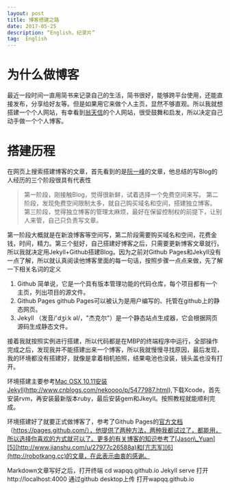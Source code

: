 ```yaml
---
layout: post
title: 博客搭建之路
date: 2017-05-25
description: “English，纪录片”
tag:  English
---
```

# 为什么做博客
最近一段时间一直用简书来记录自己的生活，简书很好，能够跨平台使用，还能直接发布，分享给好友等。但是如果用它来做个人主页，显然不够直观。所以我就想搭建一个个人网站，有幸看到[翁天信](https://www.dandyweng.com/)的个人网站，很受鼓舞和启发，所以决定自己动手做一个个人博客。
# 搭建历程
在网页上搜索搭建博客的文章，首先看到的是[阮一峰](http://www.ruanyifeng.com/blog/2012/08/blogging\_with\_jekyll.html)的文章，他总结的写Blog的人经历的三个阶段很具有代表性
> 第一阶段，刚接触Blog，觉得很新鲜，试着选择一个免费空间来写。
第二阶段，发现免费空间限制太多，就自己购买域名和空间，搭建独立博客。
第三阶段，觉得独立博客的管理太麻烦，最好在保留控制权的前提下，让别人来管，自己只负责写文章。

第一阶段大概就是在新浪博客等空间写，第二阶段需要购买域名和空间，花费金钱，时间，精力。第三个挺好，自己搭建好博客之后，只需要更新博客文章就行。所以我就决定用Jekyll+Github搭建Blog。因为之前对Github Pages和Jekyll没有一点了解，所以就认真阅读他博客里面的每一句话，按照步骤一点点来做，先了解一下相关名词的定义
1. Github 简单说，它是一个具有版本管理功能的代码仓库，每个项目都有一个主页，列出项目的源文件。
2. Github Pages github Pages可以被认为是用户编写的、托管在github上的静态网页。
3. Jekyll （发音/'dʒiːk əl/，"杰克尔"）是一个静态站点生成器，它会根据网页源码生成静态文件。

接着我就按照实例进行搭建，所以代码都是在MBP的终端程序中运行，全部操作完成之后，发现我并不能搭建出来一个博客，所以我就慢慢寻找原因，最后发现，我的环境都没有搭建好，就像是拿着相机拍照，结果电池也没装，镜头盖也没有打开。

环境搭建主要参考[Mac OSX 10.11安装Jekyll][3](http://www.cnblogs.com/nekoooo/p/5477987.html),下载Xcode，首先安装rvm，再安装最新版本ruby，最后安装gem和Jkeyll。按照教程就能顺利完成。

环境搭建好了就要正式做博客了，参考了Github Pages的[官方文档][4]（https://pages.github.com/），他提供了两种方法，两种我都试过了，都能用，所以选择你喜欢的方式就可以了。更多的有关博客的知识参考了[Jason\_Yuan][5](http://www.jianshu.com/u/27977c26588a)和[亢志军][6](http://robotkang.cc)的文章，在此表示由衷的感谢。

Markdown文章写好之后，打开终端
cd wapqq.github.io
Jekyll serve
打开http://localhost:4000
通过github desktop上传
打开wapqq.github.io

[1]:	#
[2]:	#
[3]:	#
[4]:	#
[5]:	#
[6]:	#